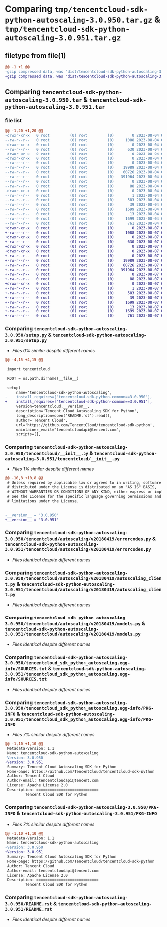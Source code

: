 # Comparing `tmp/tencentcloud-sdk-python-autoscaling-3.0.950.tar.gz` & `tmp/tencentcloud-sdk-python-autoscaling-3.0.951.tar.gz`

## filetype from file(1)

```diff
@@ -1 +1 @@
-gzip compressed data, was "dist/tencentcloud-sdk-python-autoscaling-3.0.950.tar", last modified: Fri Aug  4 00:19:31 2023, max compression
+gzip compressed data, was "dist/tencentcloud-sdk-python-autoscaling-3.0.951.tar", last modified: Mon Aug  7 00:19:10 2023, max compression
```

## Comparing `tencentcloud-sdk-python-autoscaling-3.0.950.tar` & `tencentcloud-sdk-python-autoscaling-3.0.951.tar`

### file list

```diff
@@ -1,20 +1,20 @@
-drwxr-xr-x   0 root         (0) root         (0)        0 2023-08-04 00:19:31.000000 tencentcloud-sdk-python-autoscaling-3.0.950/
--rw-r--r--   0 root         (0) root         (0)     1088 2023-08-04 00:19:31.000000 tencentcloud-sdk-python-autoscaling-3.0.950/setup.py
-drwxr-xr-x   0 root         (0) root         (0)        0 2023-08-04 00:19:31.000000 tencentcloud-sdk-python-autoscaling-3.0.950/tencentcloud/
--rw-r--r--   0 root         (0) root         (0)      630 2023-08-04 00:19:31.000000 tencentcloud-sdk-python-autoscaling-3.0.950/tencentcloud/__init__.py
-drwxr-xr-x   0 root         (0) root         (0)        0 2023-08-04 00:19:31.000000 tencentcloud-sdk-python-autoscaling-3.0.950/tencentcloud/autoscaling/
-drwxr-xr-x   0 root         (0) root         (0)        0 2023-08-04 00:19:31.000000 tencentcloud-sdk-python-autoscaling-3.0.950/tencentcloud/autoscaling/v20180419/
--rw-r--r--   0 root         (0) root         (0)        0 2023-08-04 00:19:31.000000 tencentcloud-sdk-python-autoscaling-3.0.950/tencentcloud/autoscaling/v20180419/__init__.py
--rw-r--r--   0 root         (0) root         (0)    19989 2023-08-04 00:19:31.000000 tencentcloud-sdk-python-autoscaling-3.0.950/tencentcloud/autoscaling/v20180419/errorcodes.py
--rw-r--r--   0 root         (0) root         (0)    60726 2023-08-04 00:19:31.000000 tencentcloud-sdk-python-autoscaling-3.0.950/tencentcloud/autoscaling/v20180419/autoscaling_client.py
--rw-r--r--   0 root         (0) root         (0)   391964 2023-08-04 00:19:31.000000 tencentcloud-sdk-python-autoscaling-3.0.950/tencentcloud/autoscaling/v20180419/models.py
--rw-r--r--   0 root         (0) root         (0)        0 2023-08-04 00:19:31.000000 tencentcloud-sdk-python-autoscaling-3.0.950/tencentcloud/autoscaling/__init__.py
--rw-r--r--   0 root         (0) root         (0)       88 2023-08-04 00:19:31.000000 tencentcloud-sdk-python-autoscaling-3.0.950/setup.cfg
-drwxr-xr-x   0 root         (0) root         (0)        0 2023-08-04 00:19:31.000000 tencentcloud-sdk-python-autoscaling-3.0.950/tencentcloud_sdk_python_autoscaling.egg-info/
--rw-r--r--   0 root         (0) root         (0)        1 2023-08-04 00:19:31.000000 tencentcloud-sdk-python-autoscaling-3.0.950/tencentcloud_sdk_python_autoscaling.egg-info/dependency_links.txt
--rw-r--r--   0 root         (0) root         (0)      583 2023-08-04 00:19:31.000000 tencentcloud-sdk-python-autoscaling-3.0.950/tencentcloud_sdk_python_autoscaling.egg-info/SOURCES.txt
--rw-r--r--   0 root         (0) root         (0)       39 2023-08-04 00:19:31.000000 tencentcloud-sdk-python-autoscaling-3.0.950/tencentcloud_sdk_python_autoscaling.egg-info/requires.txt
--rw-r--r--   0 root         (0) root         (0)     1699 2023-08-04 00:19:31.000000 tencentcloud-sdk-python-autoscaling-3.0.950/tencentcloud_sdk_python_autoscaling.egg-info/PKG-INFO
--rw-r--r--   0 root         (0) root         (0)       13 2023-08-04 00:19:31.000000 tencentcloud-sdk-python-autoscaling-3.0.950/tencentcloud_sdk_python_autoscaling.egg-info/top_level.txt
--rw-r--r--   0 root         (0) root         (0)     1699 2023-08-04 00:19:31.000000 tencentcloud-sdk-python-autoscaling-3.0.950/PKG-INFO
--rw-r--r--   0 root         (0) root         (0)      761 2023-08-04 00:19:31.000000 tencentcloud-sdk-python-autoscaling-3.0.950/README.rst
+drwxr-xr-x   0 root         (0) root         (0)        0 2023-08-07 00:19:10.000000 tencentcloud-sdk-python-autoscaling-3.0.951/
+-rw-r--r--   0 root         (0) root         (0)     1088 2023-08-07 00:19:10.000000 tencentcloud-sdk-python-autoscaling-3.0.951/setup.py
+drwxr-xr-x   0 root         (0) root         (0)        0 2023-08-07 00:19:10.000000 tencentcloud-sdk-python-autoscaling-3.0.951/tencentcloud/
+-rw-r--r--   0 root         (0) root         (0)      630 2023-08-07 00:19:10.000000 tencentcloud-sdk-python-autoscaling-3.0.951/tencentcloud/__init__.py
+drwxr-xr-x   0 root         (0) root         (0)        0 2023-08-07 00:19:10.000000 tencentcloud-sdk-python-autoscaling-3.0.951/tencentcloud/autoscaling/
+drwxr-xr-x   0 root         (0) root         (0)        0 2023-08-07 00:19:10.000000 tencentcloud-sdk-python-autoscaling-3.0.951/tencentcloud/autoscaling/v20180419/
+-rw-r--r--   0 root         (0) root         (0)        0 2023-08-07 00:19:10.000000 tencentcloud-sdk-python-autoscaling-3.0.951/tencentcloud/autoscaling/v20180419/__init__.py
+-rw-r--r--   0 root         (0) root         (0)    19989 2023-08-07 00:19:10.000000 tencentcloud-sdk-python-autoscaling-3.0.951/tencentcloud/autoscaling/v20180419/errorcodes.py
+-rw-r--r--   0 root         (0) root         (0)    60726 2023-08-07 00:19:10.000000 tencentcloud-sdk-python-autoscaling-3.0.951/tencentcloud/autoscaling/v20180419/autoscaling_client.py
+-rw-r--r--   0 root         (0) root         (0)   391964 2023-08-07 00:19:10.000000 tencentcloud-sdk-python-autoscaling-3.0.951/tencentcloud/autoscaling/v20180419/models.py
+-rw-r--r--   0 root         (0) root         (0)        0 2023-08-07 00:19:10.000000 tencentcloud-sdk-python-autoscaling-3.0.951/tencentcloud/autoscaling/__init__.py
+-rw-r--r--   0 root         (0) root         (0)       88 2023-08-07 00:19:10.000000 tencentcloud-sdk-python-autoscaling-3.0.951/setup.cfg
+drwxr-xr-x   0 root         (0) root         (0)        0 2023-08-07 00:19:10.000000 tencentcloud-sdk-python-autoscaling-3.0.951/tencentcloud_sdk_python_autoscaling.egg-info/
+-rw-r--r--   0 root         (0) root         (0)        1 2023-08-07 00:19:10.000000 tencentcloud-sdk-python-autoscaling-3.0.951/tencentcloud_sdk_python_autoscaling.egg-info/dependency_links.txt
+-rw-r--r--   0 root         (0) root         (0)      583 2023-08-07 00:19:10.000000 tencentcloud-sdk-python-autoscaling-3.0.951/tencentcloud_sdk_python_autoscaling.egg-info/SOURCES.txt
+-rw-r--r--   0 root         (0) root         (0)       39 2023-08-07 00:19:10.000000 tencentcloud-sdk-python-autoscaling-3.0.951/tencentcloud_sdk_python_autoscaling.egg-info/requires.txt
+-rw-r--r--   0 root         (0) root         (0)     1699 2023-08-07 00:19:10.000000 tencentcloud-sdk-python-autoscaling-3.0.951/tencentcloud_sdk_python_autoscaling.egg-info/PKG-INFO
+-rw-r--r--   0 root         (0) root         (0)       13 2023-08-07 00:19:10.000000 tencentcloud-sdk-python-autoscaling-3.0.951/tencentcloud_sdk_python_autoscaling.egg-info/top_level.txt
+-rw-r--r--   0 root         (0) root         (0)     1699 2023-08-07 00:19:10.000000 tencentcloud-sdk-python-autoscaling-3.0.951/PKG-INFO
+-rw-r--r--   0 root         (0) root         (0)      761 2023-08-07 00:19:10.000000 tencentcloud-sdk-python-autoscaling-3.0.951/README.rst
```

### Comparing `tencentcloud-sdk-python-autoscaling-3.0.950/setup.py` & `tencentcloud-sdk-python-autoscaling-3.0.951/setup.py`

 * *Files 0% similar despite different names*

```diff
@@ -4,15 +4,15 @@
 
 import tencentcloud
 
 ROOT = os.path.dirname(__file__)
 
 setup(
     name='tencentcloud-sdk-python-autoscaling',
-    install_requires=["tencentcloud-sdk-python-common==3.0.950"],
+    install_requires=["tencentcloud-sdk-python-common==3.0.951"],
     version=tencentcloud.__version__,
     description='Tencent Cloud Autoscaling SDK for Python',
     long_description=open('README.rst').read(),
     author='Tencent Cloud',
     url='https://github.com/TencentCloud/tencentcloud-sdk-python',
     maintainer_email="tencentcloudapi@tencent.com",
     scripts=[],
```

### Comparing `tencentcloud-sdk-python-autoscaling-3.0.950/tencentcloud/__init__.py` & `tencentcloud-sdk-python-autoscaling-3.0.951/tencentcloud/__init__.py`

 * *Files 1% similar despite different names*

```diff
@@ -10,8 +10,8 @@
 # Unless required by applicable law or agreed to in writing, software
 # distributed under the License is distributed on an "AS IS" BASIS,
 # WITHOUT WARRANTIES OR CONDITIONS OF ANY KIND, either express or implied.
 # See the License for the specific language governing permissions and
 # limitations under the License.
 
 
-__version__ = '3.0.950'
+__version__ = '3.0.951'
```

### Comparing `tencentcloud-sdk-python-autoscaling-3.0.950/tencentcloud/autoscaling/v20180419/errorcodes.py` & `tencentcloud-sdk-python-autoscaling-3.0.951/tencentcloud/autoscaling/v20180419/errorcodes.py`

 * *Files identical despite different names*

### Comparing `tencentcloud-sdk-python-autoscaling-3.0.950/tencentcloud/autoscaling/v20180419/autoscaling_client.py` & `tencentcloud-sdk-python-autoscaling-3.0.951/tencentcloud/autoscaling/v20180419/autoscaling_client.py`

 * *Files identical despite different names*

### Comparing `tencentcloud-sdk-python-autoscaling-3.0.950/tencentcloud/autoscaling/v20180419/models.py` & `tencentcloud-sdk-python-autoscaling-3.0.951/tencentcloud/autoscaling/v20180419/models.py`

 * *Files identical despite different names*

### Comparing `tencentcloud-sdk-python-autoscaling-3.0.950/tencentcloud_sdk_python_autoscaling.egg-info/SOURCES.txt` & `tencentcloud-sdk-python-autoscaling-3.0.951/tencentcloud_sdk_python_autoscaling.egg-info/SOURCES.txt`

 * *Files identical despite different names*

### Comparing `tencentcloud-sdk-python-autoscaling-3.0.950/tencentcloud_sdk_python_autoscaling.egg-info/PKG-INFO` & `tencentcloud-sdk-python-autoscaling-3.0.951/tencentcloud_sdk_python_autoscaling.egg-info/PKG-INFO`

 * *Files 7% similar despite different names*

```diff
@@ -1,10 +1,10 @@
 Metadata-Version: 1.1
 Name: tencentcloud-sdk-python-autoscaling
-Version: 3.0.950
+Version: 3.0.951
 Summary: Tencent Cloud Autoscaling SDK for Python
 Home-page: https://github.com/TencentCloud/tencentcloud-sdk-python
 Author: Tencent Cloud
 Author-email: tencentcloudapi@tencent.com
 License: Apache License 2.0
 Description: ============================
         Tencent Cloud SDK for Python
```

### Comparing `tencentcloud-sdk-python-autoscaling-3.0.950/PKG-INFO` & `tencentcloud-sdk-python-autoscaling-3.0.951/PKG-INFO`

 * *Files 7% similar despite different names*

```diff
@@ -1,10 +1,10 @@
 Metadata-Version: 1.1
 Name: tencentcloud-sdk-python-autoscaling
-Version: 3.0.950
+Version: 3.0.951
 Summary: Tencent Cloud Autoscaling SDK for Python
 Home-page: https://github.com/TencentCloud/tencentcloud-sdk-python
 Author: Tencent Cloud
 Author-email: tencentcloudapi@tencent.com
 License: Apache License 2.0
 Description: ============================
         Tencent Cloud SDK for Python
```

### Comparing `tencentcloud-sdk-python-autoscaling-3.0.950/README.rst` & `tencentcloud-sdk-python-autoscaling-3.0.951/README.rst`

 * *Files identical despite different names*

